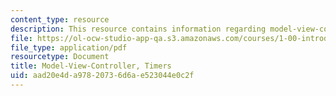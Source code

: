 ```yaml
---
content_type: resource
description: This resource contains information regarding model-view-controller, timers.
file: https://ol-ocw-studio-app-qa.s3.amazonaws.com/courses/1-00-introduction-to-computers-and-engineering-problem-solving-spring-2012/aad20e4da97820736d6ae523044e0c2f_MIT1_00S12_Lec_20.pdf
file_type: application/pdf
resourcetype: Document
title: Model-View-Controller, Timers
uid: aad20e4d-a978-2073-6d6a-e523044e0c2f
---
```

